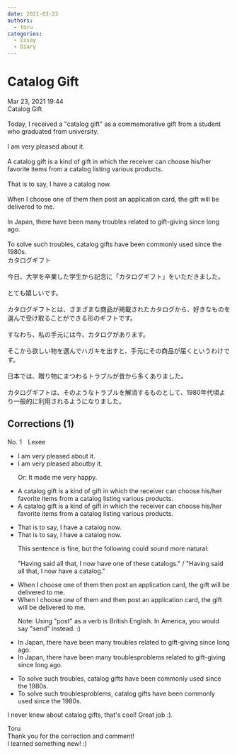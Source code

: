 ```yaml
---
date: 2021-03-23
authors:
  - toru
categories:
  - Essay
  - Diary
---
```


<h1 id="subject_show">Catalog Gift</h1>
<div class="date">Mar 23, 2021 19:44</div>
<div id="post"><div id="body_show_ori">
Catalog Gift<br/><br/>Today, I received a "catalog gift" as a commemorative gift from a student who graduated from university.<br/><br/>I am very pleased about it.<br/><br/>A catalog gift is a kind of gift in which the receiver can choose his/her favorite items from a catalog listing various products.<br/><br/>That is to say, I have a catalog now.<br/><br/>When I choose one of them then post an application card, the gift will be delivered to me.<br/><br/>In Japan, there have been many troubles related to gift-giving since long ago.<br/><br/>To solve such troubles, catalog gifts have been commonly used since the 1980s.
</div></div>

<!-- more -->

<div id="post_ja"><div id="body_show_mo">
カタログギフト<br/><br/>今日、大学を卒業した学生から記念に「カタログギフト」をいただきました。<br/><br/>とても嬉しいです。<br/><br/>カタログギフトとは、さまざまな商品が掲載されたカタログから、好きなものを選んで受け取ることができる形のギフトです。<br/><br/>すなわち、私の手元には今、カタログがあります。<br/><br/>そこから欲しい物を選んでハガキを出すと、手元にその商品が届くというわけです。<br/><br/>日本では、贈り物にまつわるトラブルが昔から多くありました。<br/><br/>カタログギフトは、そのようなトラブルを解消するものとして、1980年代頃より一般的に利用されるようになりました。
</div></div>

## Corrections (1)
<div id="block"><div class="first_name"> No. 1　<span class="just_name">Lexee</span></div><div id="block2">
<ul class="correction_field">
<li class="incorrect">I am very pleased about it.</li>
<li class="corrected correct">
I am very pleased <span class="sline">about</span><span class="f_blue">by</span> it.
<p class="correction_comment">Or: It made me very happy.</p>
</li>
</ul>
<ul class="correction_field">
<li class="incorrect">A catalog gift is a kind of gift in which the receiver can choose his/her favorite items from a catalog listing various products.</li>
<li class="corrected correct">
A catalog gift is a kind of gift <span class="sline">in</span> which the receiver can choose his/her favorite items from a catalog listing various products.
</li>
</ul>
<ul class="correction_field">
<li class="incorrect">That is to say, I have a catalog now.</li>
<li class="corrected correct">
That is to say, I have a catalog now.
<p class="correction_comment">This sentence is fine, but the following could sound more natural:<br/><br/>"Having said all that, I now have one of these catalogs." / "Having said all that, I now have a catalog."</p>
</li>
</ul>
<ul class="correction_field">
<li class="incorrect">When I choose one of them then post an application card, the gift will be delivered to me.</li>
<li class="corrected correct">
When I choose one of them <span class="f_red">and </span>then post an application card, the gift will be delivered to me.
<p class="correction_comment">Note: Using "post" as a verb is British English. In America, you would say "send" instead. :)</p>
</li>
</ul>
<ul class="correction_field">
<li class="incorrect">In Japan, there have been many troubles related to gift-giving since long ago.</li>
<li class="corrected correct">
In Japan, there have been many <span class="sline">troubles</span><span class="f_blue">problems</span> related to gift-giving since long ago.
</li>
</ul>
<ul class="correction_field">
<li class="incorrect">To solve such troubles, catalog gifts have been commonly used since the 1980s.</li>
<li class="corrected correct">
To solve such <span class="sline">troubles</span><span class="f_blue">problems</span>, catalog gifts have been commonly used since the 1980s.
</li>
</ul>
<p class="comment_small">
 I never knew about catalog gifts, that's cool! Great job :).
</p>

</div><div class="name"><span class="just_name">Toru</span><br>
Thank you for the correction and comment!<br/>I learned something new! :)
</div>
</div>
